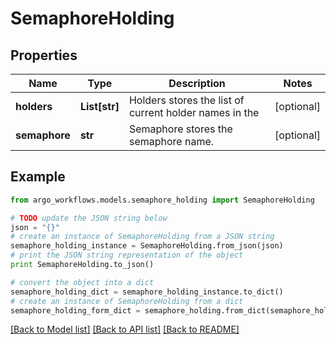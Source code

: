 # SemaphoreHolding


## Properties

Name | Type | Description | Notes
------------ | ------------- | ------------- | -------------
**holders** | **List[str]** | Holders stores the list of current holder names in the  | [optional] 
**semaphore** | **str** | Semaphore stores the semaphore name. | [optional] 

## Example

```python
from argo_workflows.models.semaphore_holding import SemaphoreHolding

# TODO update the JSON string below
json = "{}"
# create an instance of SemaphoreHolding from a JSON string
semaphore_holding_instance = SemaphoreHolding.from_json(json)
# print the JSON string representation of the object
print SemaphoreHolding.to_json()

# convert the object into a dict
semaphore_holding_dict = semaphore_holding_instance.to_dict()
# create an instance of SemaphoreHolding from a dict
semaphore_holding_form_dict = semaphore_holding.from_dict(semaphore_holding_dict)
```
[[Back to Model list]](../README.md#documentation-for-models) [[Back to API list]](../README.md#documentation-for-api-endpoints) [[Back to README]](../README.md)


